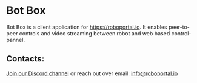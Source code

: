 # Bot Box

Bot Box is a client application for https://roboportal.io.
It enables peer-to-peer controls and video streaming between robot and web based control-pannel.

## Contacts:
[Join our Discord channel](https://discord.gg/WeAahmwMMv) or reach out over email: info@roboportal.io

